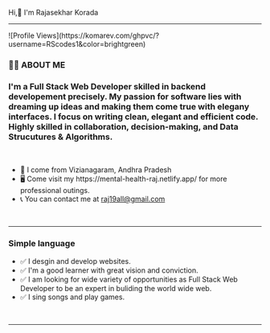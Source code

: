 Hi,👋 I'm Rajasekhar Korada
<br>
<hr>
![Profile Views](https://komarev.com/ghpvc/?username=RScodes1&color=brightgreen)

<h3>👨‍💻 ABOUT ME </h3>

<h3 style ="text-align = center;">I'm a Full Stack Web Developer skilled in backend developement precisely. My passion for software lies with dreaming up ideas and making them come true with elegany interfaces. I focus on writing clean, elegant and efficient code. Highly skilled in collaboration, decision-making, and Data Strucutures & Algorithms. </h3>

<br>
<ul>
    <li>📍 I come from Vizianagaram, Andhra Pradesh</li>
    <li>🖥️ Come visit my https://mental-health-raj.netlify.app/ for more professional outings.</li> 
    <li>📞 You can contact me at <a href = "mailto:raj19all@gmail.com">raj19all@gmail.com</a></li> 
</ul>
<br>
<hr>

<h3>Simple language</h3>
    <ul>
        <li>✅ I desgin and develop websites.</li>
        <li>✅  I'm a good learner with great vision and conviction.</li>
        <li>✅ I am looking for wide variety of opportunities as Full Stack Web Developer to be an expert in buliding the world wide web.</li>
          <li>✅ I sing songs and play games.</li>
    </ul>
<br>
<hr>



